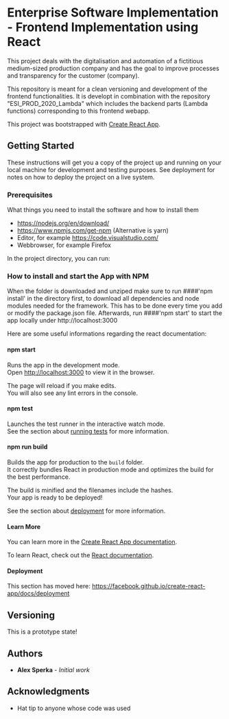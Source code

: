 # Enterprise Software Implementation - Frontend Implementation using React

This project deals with the digitalisation and automation of a fictitious medium-sized production company and has the goal to improve processes and transparency for the customer (company).

This repository is meant for a clean versioning and development of the frontend functionalities. It is developt in combination with the repository "ESI_PROD_2020_Lambda" which includes the backend parts (Lambda functions) corresponding to this frontend webapp.

This project was bootstrapped with [Create React App](https://github.com/facebook/create-react-app).

## Getting Started

These instructions will get you a copy of the project up and running on your local machine for development and testing purposes. See deployment for notes on how to deploy the project on a live system.

### Prerequisites

What things you need to install the software and how to install them
- https://nodejs.org/en/download/
- https://www.npmjs.com/get-npm (Alternative is yarn)
- Editor, for example https://code.visualstudio.com/
- Webbrowser, for example Firefox

In the project directory, you can run:

### How to install and start the App with NPM
When the folder is downloaded and unziped make sure to run ####'npm install' in the directory first, to download all dependencies and node modules needed for the framework. This has to be done every time you add or modify the package.json file.
Afterwards, run ####'npm start' to start the app locally under http://localhost:3000

Here are some useful informations regarding the react documentation:

#### npm start

Runs the app in the development mode.<br />
Open [http://localhost:3000](http://localhost:3000) to view it in the browser.

The page will reload if you make edits.<br />
You will also see any lint errors in the console.

#### npm test

Launches the test runner in the interactive watch mode.<br />
See the section about [running tests](https://facebook.github.io/create-react-app/docs/running-tests) for more information.

#### npm run build

Builds the app for production to the `build` folder.<br />
It correctly bundles React in production mode and optimizes the build for the best performance.

The build is minified and the filenames include the hashes.<br />
Your app is ready to be deployed!

See the section about [deployment](https://facebook.github.io/create-react-app/docs/deployment) for more information.

#### Learn More

You can learn more in the [Create React App documentation](https://facebook.github.io/create-react-app/docs/getting-started).

To learn React, check out the [React documentation](https://reactjs.org/).

#### Deployment

This section has moved here: https://facebook.github.io/create-react-app/docs/deployment

## Versioning

This is a prototype state!

## Authors

* **Alex Sperka** - *Initial work*


## Acknowledgments

* Hat tip to anyone whose code was used
